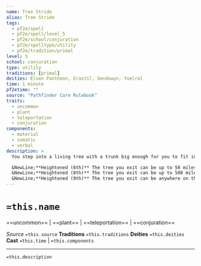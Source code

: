 ```yaml
---
name: Tree Stride
alias: Tree Stride
tags:
  - pf2e/spell
  - pf2e/spell/level_5
  - pf2e/school/conjuration
  - pf2e/spelltype/utility
  - pf2e/tradition/primal
level: 5
school: conjuration
type: utility
traditions: [primal]
deities: Elven Pantheon, Erastil, Gendowyn, Yuelral
time: 1 minute
pf2etime: ""
source: "Pathfinder Core Rulebook"
traits:
  - uncommon
  - plant
  - teleportation
  - conjuration
components:
  - material
  - somatic
  - verbal
description: >
  You step into a living tree with a trunk big enough for you to fit inside it and instantly teleport to any tree of the same species within 5 miles that also has a sufficiently large trunk. Once you enter the first tree, you instantly know the rough locations of other sufficiently large trees of the same species within range and can exit from the original tree, if you prefer. You can't carry extradimensional spaces with you; if you attempt to do so, the spell fails.

  &NewLine;**Heightened (6th)** The tree you exit can be up to 50 miles away.
  &NewLine;**Heightened (8th)** The tree you exit can be up to 500 miles away.
  &NewLine;**Heightened (9th)** The tree you exit can be anywhere on the same planet.
---
```

# `=this.name`
==uncommon== | ==plant== | ==teleportation== | ==conjuration==

*Source* `=this.source`
**Traditions** `=this.traditions`
**Deities** `=this.deities`
**Cast** `=this.time` | `=this.components`

***
`=this.description`